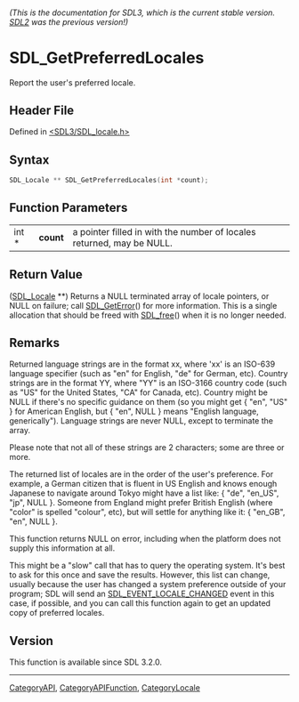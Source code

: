 ###### (This is the documentation for SDL3, which is the current stable version. [SDL2](https://wiki.libsdl.org/SDL2/) was the previous version!)
# SDL_GetPreferredLocales

Report the user's preferred locale.

## Header File

Defined in [<SDL3/SDL_locale.h>](https://github.com/libsdl-org/SDL/blob/main/include/SDL3/SDL_locale.h)

## Syntax

```c
SDL_Locale ** SDL_GetPreferredLocales(int *count);
```

## Function Parameters

|       |           |                                                                       |
| ----- | --------- | --------------------------------------------------------------------- |
| int * | **count** | a pointer filled in with the number of locales returned, may be NULL. |

## Return Value

([SDL_Locale](SDL_Locale) **) Returns a NULL terminated array of locale
pointers, or NULL on failure; call [SDL_GetError](SDL_GetError)() for more
information. This is a single allocation that should be freed with
[SDL_free](SDL_free)() when it is no longer needed.

## Remarks

Returned language strings are in the format xx, where 'xx' is an ISO-639
language specifier (such as "en" for English, "de" for German, etc).
Country strings are in the format YY, where "YY" is an ISO-3166 country
code (such as "US" for the United States, "CA" for Canada, etc). Country
might be NULL if there's no specific guidance on them (so you might get {
"en", "US" } for American English, but { "en", NULL } means "English
language, generically"). Language strings are never NULL, except to
terminate the array.

Please note that not all of these strings are 2 characters; some are three
or more.

The returned list of locales are in the order of the user's preference. For
example, a German citizen that is fluent in US English and knows enough
Japanese to navigate around Tokyo might have a list like: { "de", "en_US",
"jp", NULL }. Someone from England might prefer British English (where
"color" is spelled "colour", etc), but will settle for anything like it: {
"en_GB", "en", NULL }.

This function returns NULL on error, including when the platform does not
supply this information at all.

This might be a "slow" call that has to query the operating system. It's
best to ask for this once and save the results. However, this list can
change, usually because the user has changed a system preference outside of
your program; SDL will send an
[SDL_EVENT_LOCALE_CHANGED](SDL_EVENT_LOCALE_CHANGED) event in this case, if
possible, and you can call this function again to get an updated copy of
preferred locales.

## Version

This function is available since SDL 3.2.0.

----
[CategoryAPI](CategoryAPI), [CategoryAPIFunction](CategoryAPIFunction), [CategoryLocale](CategoryLocale)

